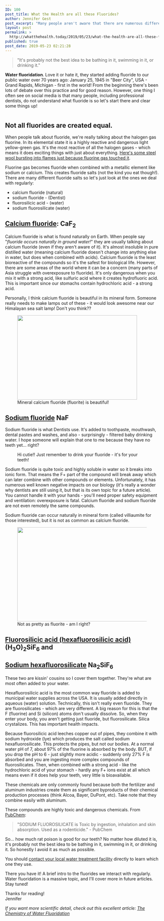 ```yaml
---
ID: 100
post_title: What the Health are all these Fluorides?
author: Jennifer Gest
post_excerpt: "Many people aren't aware that there are numerous different forms of fluoride and they are each very different."
layout: post
permalink: >
  http://whatthehealth.today/2019/05/23/what-the-health-are-all-these-fluorides/
published: true
post_date: 2019-05-23 02:21:28
---
```

<!-- wp:quote -->
<blockquote class="wp-block-quote"><p>"It's probably not the best idea to be bathing in it, swimming in it, or drinking it."</p></blockquote>
<!-- /wp:quote -->

<!-- wp:paragraph -->
<p><strong>Water fluoridation</strong>. Love it or hate it, they started adding fluoride to our public water over 70 years ago: January 25, 1945 in "Beer City", USA - Grand Rapids, Michigan - first in the world! From the beginning there's been lots of debate over this practice and for good reason. However, one thing I often see on social media is that many people, including professional dentists, do not understand what fluoride is so let's start there and clear some things up!</p>
<!-- /wp:paragraph -->

<!-- wp:image {"id":148,"align":"center"} -->
<div class="wp-block-image"><figure class="aligncenter"><img src="http://whatthehealth.today/wp-content/uploads/2019/05/MI_plate_SINCE-1945.png" alt="" class="wp-image-148"/></figure></div>
<!-- /wp:image -->

<!-- wp:heading {"align":"left"} -->
<h2 style="text-align:left">Not all fluorides are created equal.</h2>
<!-- /wp:heading -->

<!-- wp:paragraph -->
<p>When people talk about fluoride, we're really talking about the halogen gas fluorine. In its elemental state it is a highly reactive and dangerous light yellow-green gas. It's the most reactive of all the halogen gases - which means it does exciting things with just about everything. <a rel="noreferrer noopener" aria-label="here's some steel wool bursting into flames on contact with F gas (opens in a new tab)" href="https://youtu.be/V1FsO5zaf6M" target="_blank">Here's some steel wool bursting into flames just because fluorine gas touched it</a>. </p>
<!-- /wp:paragraph -->

<!-- wp:paragraph -->
<p>Fluorine gas becomes fluoride when combined with a metallic element like sodium or calcium. This creates fluoride salts (not the kind you eat though!). There are many different fluoride salts so let's just look at the ones we deal with regularly:</p>
<!-- /wp:paragraph -->

<!-- wp:list -->
<ul><li>calcium fluoride (natural)</li><li>sodium fluoride - (Dentist)</li><li>fluorosilicic acid - (water)</li><li>sodium fluorosilicate (water)</li></ul>
<!-- /wp:list -->

<!-- wp:heading -->
<h2><a href="https://pubchem.ncbi.nlm.nih.gov/compound/84512" target="_blank" rel="noreferrer noopener" aria-label="Calcium fluoride (opens in a new tab)">Calcium fluoride</a>: <strong>CaF</strong><sub><strong>2</strong></sub></h2>
<!-- /wp:heading -->

<!-- wp:paragraph {"fontSize":"regular"} -->
<p class="has-regular-font-size">Calcium fluoride is what is found naturally on Earth. When people say "<em>fluoride occurs naturally in ground water!</em>" they are usually talking about calcium fluoride (even if they aren't aware of it). It's almost insoluble in pure distilled water (meaning calcium fluoride doesn't change into anything else in water, but does when combined with acids). Calcium fluoride is the least bioreactive of the compounds so it's the safest for biological life. However, there are some areas of the world where it can be a concern (many parts of Asia struggle with overexposure to fluoride). It's only dangerous when you mix it with a strong acid, like sulfuric acid where it creates hydrofluoric acid. This is important since our stomachs contain hydrochloric acid - a strong acid.</p>
<!-- /wp:paragraph -->

<!-- wp:paragraph -->
<p>Personally, I think calcium fluoride is beautiful in its mineral form. Someone really needs to make lamps out of these - it would look awesome near our Himalayan sea salt lamp! Don't you think??  </p>
<!-- /wp:paragraph -->

<!-- wp:image {"id":107,"align":"center","width":392,"height":276} -->
<div class="wp-block-image"><figure class="aligncenter is-resized"><img src="http://whatthehealth.today/wp-content/uploads/2019/05/s-l800.jpg" alt="" class="wp-image-107" width="392" height="276"/><figcaption>Mineral calcium fluoride (fluorite) is beautiful!</figcaption></figure></div>
<!-- /wp:image -->

<!-- wp:heading -->
<h2><a href="https://pubchem.ncbi.nlm.nih.gov/compound/5235" target="_blank" rel="noreferrer noopener" aria-label="Sodium fluoride (opens in a new tab)">Sodium fluoride</a> <strong>NaF</strong></h2>
<!-- /wp:heading -->

<!-- wp:paragraph {"fontSize":"regular"} -->
<p class="has-regular-font-size">Sodium fluoride is what Dentists use. It's added to toothpaste, mouthwash, dental pastes and washes, and also - surprisingly -  filtered baby drinking water. I hope someone will explain that one to me because they have no teeth yet... right? </p>
<!-- /wp:paragraph -->

<!-- wp:image {"id":115,"align":"center"} -->
<div class="wp-block-image"><figure class="aligncenter"><img src="http://whatthehealth.today/wp-content/uploads/2019/05/Fluoride-Baby-Water.jpg" alt="" class="wp-image-115"/><figcaption>Hi cutie!! Just remember to drink your fluoride - it's for your teeth! </figcaption></figure></div>
<!-- /wp:image -->

<!-- wp:paragraph -->
<p>Sodium fluoride is quite toxic and highly soluble in water so it breaks into ionic form. That means the F+ part of the compound will break away which can later combine with other compounds or elements. Unfortunately, it has numerous well known negative impacts on our biology (it's really a wonder why dentists are still using it, but that is its own topic for a future article). You cannot handle it with your hands - you'll need proper safety equipment and ventilation: overexposure is fatal. Calcium fluoride and sodium fluoride are not even remotely the same compounds.</p>
<!-- /wp:paragraph -->

<!-- wp:paragraph -->
<p>Sodium fluoride can occur naturally in mineral form (called villiaumite for those interested), but it is not as common as calcium fluoride. </p>
<!-- /wp:paragraph -->

<!-- wp:image {"id":183,"align":"center","width":462,"height":308} -->
<div class="wp-block-image"><figure class="aligncenter is-resized"><img src="http://whatthehealth.today/wp-content/uploads/2019/05/Villiaumite2_-_Poudrette_quarry_Mont_Saint-Hilaire_Quebec_Canada.jpg" alt="" class="wp-image-183" width="462" height="308"/><figcaption>Not as pretty as fluorite - am I right?</figcaption></figure></div>
<!-- /wp:image -->

<!-- wp:heading -->
<h2><a rel="noreferrer noopener" aria-label="Fluorosilicic acid (hexafluorosilicic acid) (opens in a new tab)" href="https://pubchem.ncbi.nlm.nih.gov/compound/21863527" target="_blank">Fluorosilicic acid (hexafluorosilicic acid)</a> <strong>(H</strong><sub><strong>3</strong></sub><strong>O)</strong><sub><strong>2</strong></sub><strong>SiF</strong><sub><strong>6</strong></sub> and</h2>
<!-- /wp:heading -->

<!-- wp:heading -->
<h2><a href="https://pubchem.ncbi.nlm.nih.gov/compound/Sodium_hexafluorosilicate" target="_blank" rel="noreferrer noopener" aria-label="Sodium hexafluorosilicate (opens in a new tab)">Sodium hexafluorosilicate</a> <strong>Na</strong><sub><strong>2</strong></sub><strong>SiF</strong><sub><strong>6</strong></sub></h2>
<!-- /wp:heading -->

<!-- wp:paragraph -->
<p>These two are kissin' cousins so I cover them together. They're what are most often added to your water.</p>
<!-- /wp:paragraph -->

<!-- wp:paragraph -->
<p>Hexafluorosilicic acid is the most common way fluoride is added to municipal water supplies across the USA. It is usually added directly in aqueous (water) solution. Technically, this isn't really even fluoride. They are fluorosilicates - which are very different. A big reason for this is that the F (fluorine) and Si (silicon) atoms don't usually dissolve. So, when they enter your body, you aren't getting just fluoride, but fluorosilicate. Silica crystalizes. This has important health impacts.</p>
<!-- /wp:paragraph -->

<!-- wp:paragraph -->
<p>Because fluorosilicic acid leeches copper out of pipes, they combine it with sodium hydroxide (lye) which produces the salt called sodium hexafluorosilicate. This protects the pipes, but not our bodies. At a normal water pH of 7, about 97% of the fluorine is absorbed by the body. BUT, if you drop the pH to 6 - just slightly more acidic - suddenly only 27% F is absorbed and you are ingesting more complex compounds of fluorosilicates. Then, when combined with a strong acid - like the hydrochloric acid of your stomach - hardly any F+ ions exist at all which means even if it does help your teeth, very little is bioavailable.</p>
<!-- /wp:paragraph -->

<!-- wp:paragraph -->
<p>These chemicals are only commonly found because both the fertilizer and aluminum industries create them as significant byproducts of their chemical production processes (think Alcoa, Bayer, DuPont, etc). Take note that they combine easily with aluminum. </p>
<!-- /wp:paragraph -->

<!-- wp:paragraph -->
<p>These compounds are highly toxic and dangerous chemicals. From <a rel="noreferrer noopener" aria-label="PubChem (opens in a new tab)" href="https://pubchem.ncbi.nlm.nih.gov/compound/Sodium_hexafluorosilicate" target="_blank">PubChem</a>:</p>
<!-- /wp:paragraph -->

<!-- wp:quote -->
<blockquote class="wp-block-quote"><p>"SODIUM FLUOROSILICATE is Toxic by ingestion, inhalation and skin absorption. Used as a rodenticide." - PubChem </p></blockquote>
<!-- /wp:quote -->

<!-- wp:paragraph -->
<p>So... how much rat poison is good for our teeth? No matter how diluted it is, it's probably not the best idea to be bathing in it, swimming in it, or drinking it. So honestly I avoid it as much as possible. </p>
<!-- /wp:paragraph -->

<!-- wp:paragraph -->
<p>You should <a rel="noreferrer noopener" aria-label="contact your local water treatment (opens in a new tab)" href="https://www.google.com/search?q=water+treatment+facility+near+me&amp;oq=water+treatment+facility+near+me" target="_blank">contact your local water treatment facility</a> directly to learn which one they use.</p>
<!-- /wp:paragraph -->

<!-- wp:paragraph -->
<p>There you have it! A brief intro to the fluorides we interact with regularly. Water fluoridation is a massive topic, and I'll cover more in future articles. Stay tuned!</p>
<!-- /wp:paragraph -->

<!-- wp:paragraph -->
<p>Thanks for reading!<br>Jennifer</p>
<!-- /wp:paragraph -->

<!-- wp:paragraph -->
<p><em>If you want more scientific detail, check out this excellent article: </em><a rel="noreferrer noopener" aria-label="The Chemistry of Water Fluoridation (opens in a new tab)" href="https://fluorideinformationaustralia.files.wordpress.com/2013/01/the-chemistry-of-water-fluoridation.pdf" target="_blank"><em>The Chemistry of Water Fluoridation</em></a></p>
<!-- /wp:paragraph -->